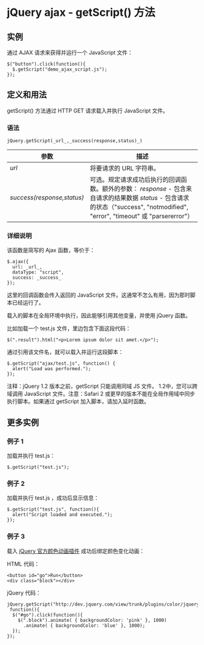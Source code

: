 # jQuery ajax - getScript() 方法



## 实例

通过 AJAX 请求来获得并运行一个 JavaScript 文件：

```
$("button").click(function(){
  $.getScript("demo_ajax_script.js");
});

```

## 定义和用法

getScript() 方法通过 HTTP GET 请求载入并执行 JavaScript 文件。

### 语法

```
jQuery.getScript(_url_,_success(response,status)_)
```

| 参数 | 描述 |
| --- | --- |
| _url_ | 将要请求的 URL 字符串。 |
| _success(response,status)_ | 可选。规定请求成功后执行的回调函数。额外的参数：   _response_ - 包含来自请求的结果数据   _status_ - 包含请求的状态（"success", "notmodified", "error", "timeout" 或 "parsererror"） |

### 详细说明

该函数是简写的 Ajax 函数，等价于：

```
$.ajax({
  url: _url_,
  dataType: "script",
  success: _success_
});

```

这里的回调函数会传入返回的 JavaScript 文件。这通常不怎么有用，因为那时脚本已经运行了。

载入的脚本在全局环境中执行，因此能够引用其他变量，并使用 jQuery 函数。

比如加载一个 test.js 文件，里边包含下面这段代码：

```
$(".result").html("<p>Lorem ipsum dolor sit amet.</p>");
```

通过引用该文件名，就可以载入并运行这段脚本：

```
$.getScript("ajax/test.js", function() {
  alert("Load was performed.");
});

```

注释：jQuery 1.2 版本之前，getScript 只能调用同域 JS 文件。 1.2中，您可以跨域调用 JavaScript 文件。注意：Safari 2 或更早的版本不能在全局作用域中同步执行脚本。如果通过 getScript 加入脚本，请加入延时函数。

## 更多实例

### 例子 1

加载并执行 test.js：

```
$.getScript("test.js");
```

### 例子 2

加载并执行 test.js ，成功后显示信息：

```
$.getScript("test.js", function(){
  alert("Script loaded and executed.");
});

```

### 例子 3

载入 [jQuery 官方颜色动画插件](http://jquery.com/plugins/project/color "http://jquery.com/plugins/project/color") 成功后绑定颜色变化动画：

HTML 代码：

```
<button id="go">Run</button>
<div class="block"></div>

```

jQuery 代码：

```
jQuery.getScript("http://dev.jquery.com/view/trunk/plugins/color/jquery.color.js",
 function(){
  $("#go").click(function(){
    $(".block").animate( { backgroundColor: 'pink' }, 1000)
      .animate( { backgroundColor: 'blue' }, 1000);
  });
});

```


